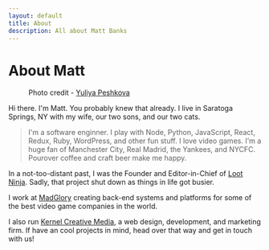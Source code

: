 ```yaml
---
layout: default
title: About
description: All about Matt Banks
---
```


<div class="post">
	<h1 class="pageTitle">About Matt</h1>
    <figure>
        <img src="{{ '/assets/img/matt-thumbs.jpg' | prepend: site.baseurl }}" alt=""> 
        <figcaption>Photo credit - <a href="https://twitter.com/yuliyapeshkova">Yuliya Peshkova</a></figcaption>
    </figure>
	<p class="intro"><span class="dropcap">H</span>i there. I'm Matt. You probably knew that already. I live in Saratoga Springs, NY with my wife, our two sons, and our two cats.</p>
    <blockquote><p>I'm a software enginner. I play with Node, Python, JavaScript, React, Redux, Ruby, WordPress, and other fun stuff. I love video games. I'm a huge fan of Manchester City, Real Madrid, the Yankees, and NYCFC. Pourover coffee and craft beer make me happy.</p></blockquote>
    <p>In a not-too-distant past, I was the Founder and Editor-in-Chief of <a href="http://loot-ninja.com">Loot Ninja</a>. Sadly, that project shut down as things in life got busier.</p>
    <p>I work at <a href="http://madglory.com">MadGlory</a> creating back-end systems and platforms for some of the best video game companies in the world.</p>
    <p>I also run <a href="http://www.kernelcreativemedia.com">Kernel Creative Media</a>, a web design, development, and marketing firm. If have an cool projects in mind, head over that way and get in touch with us!</p>
</div>
